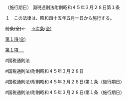 （施行期日）
国税通則法附則昭和４５年３月２８日第１条

１　この法律は、昭和四十五年五月一日から施行する。

~~前条(全)←~~　  [→次条(全)](国税通則法＿＿＿＿附則昭和４５年３月２８日第２条_.md)

[第１項(全)](国税通則法＿＿＿＿附則昭和４５年３月２８日第１条第１項_.md)  

[第１項 　 ](国税通則法＿＿＿＿附則昭和４５年３月２８日第１条第１項.md)  

#国税通則法

#国税通則法/附則昭和４５年３月２８日

#国税通則法/附則昭和４５年３月２８日/第１条（施行期日）

#国税通則法/附則昭和４５年３月２８日/第１条（施行期日）

